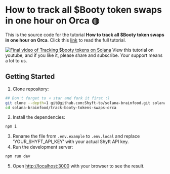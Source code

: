 # How to track all $Booty token swaps in one hour on Orca ◍
This is the source code for the tutorial **How to track all $Booty token swaps in one hour on Orca**. Click this [link](https://blogs.shyft.to/how-to-track-all-booty-token-swaps-in-one-hour-on-orca-f0d1b6f46027) to read the full tutorial.

[![Final video of Tracking $booty tokens on Solana](https://img.youtube.com/vi/cQS-N6dO9ao/maxresdefault.jpg)](https://youtu.be/cQS-N6dO9ao)
View this tutorial on youtube, and if you like it, please share and subscribe. Your support means a lot to us.

## Getting Started
1. Clone repository:
```bash
## Don't forget to ⭐ star and fork it first :)
git clone --depth=1 git@github.com:Shyft-to/solana-brainfood.git solana-brainfood
cd solana-brainfood/track-booty-tokens-swaps-orca
```
2. Install the dependencies:
```bash
npm i
```
3. Rename the file from `.env.example` to `.env.local` and replace 'YOUR_SHYFT_API_KEY' with your actual Shyft API key.
4. Run the development server:
```bash
npm run dev
```
5. Open [http://localhost:3000](http://localhost:3000) with your browser to see the result.